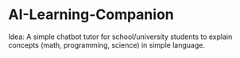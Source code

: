 # AI-Learning-Companion
Idea: A simple chatbot tutor for school/university students to explain concepts (math, programming, science) in simple language.
